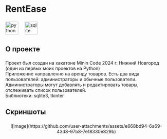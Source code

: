 <h1 align="left">RentEase</h1>

###

<div align="left">
  <img src="https://cdn.jsdelivr.net/gh/devicons/devicon/icons/python/python-original.svg" height="40" alt="python logo"  />
  <img width="12" />
  <img src="https://cdn.jsdelivr.net/gh/devicons/devicon/icons/sqlite/sqlite-original.svg" height="40" alt="sqlite logo"  />
</div>

###

<h2 align="left">О проекте</h2>

###

<p align="left">Проект был создан на хакатоне Minin Code 2024 г. Нижний Новгород<br>(один из первых моих проектов на Python)<br>Приложение направленно на аренду товаров. Есть два вида пользователей: администраторы и обычные пользователи.<br>Администраторы могут добавлять и редактировать товары, отслеживать список пользователей.<br>Библиотеки: sqlite3, tkinter</p>

###

<h2 align="left">Скриншоты</h2>

###

<div align="center">
  ![image](https://github.com/user-attachments/assets/e668bd94-6a69-43d8-97b8-7e18330e829b)
</div>

###

